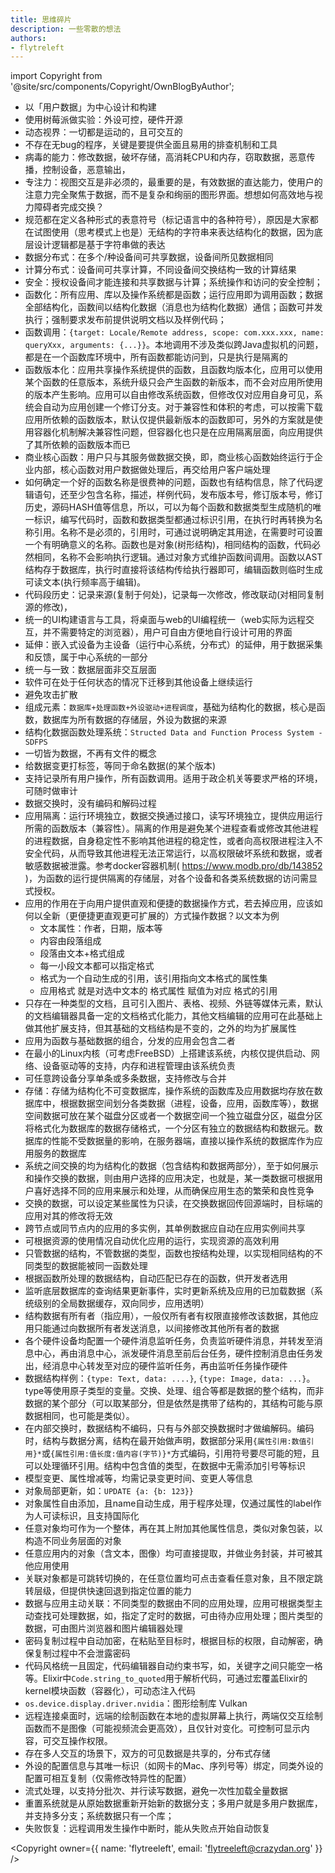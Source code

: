 ```yaml
---
title: 思维碎片
description: 一些零散的想法
authors:
- flytreleft
---
```


import Copyright from '@site/src/components/Copyright/OwnBlogByAuthor';


- 以「用户数据」为中心设计和构建
- 使用树莓派做实验：外设可控，硬件开源
- 动态视界：一切都是运动的，且可交互的
- 不存在无bug的程序，关键是要提供全面且易用的排查机制和工具
- 病毒的能力：修改数据，破坏存储，高消耗CPU和内存，窃取数据，恶意传播，控制设备，恶意输出，
- 专注力：视图交互是非必须的，最重要的是，有效数据的直达能力，使用户的注意力完全聚焦于数据，而不是复杂和绚丽的图形界面。想想如何高效地与视力障碍者完成交换？
- 规范都在定义各种形式的表意符号（标记语言中的各种符号），原因是大家都在试图使用（思考模式上也是）无结构的字符串来表达结构化的数据，因为底层设计逻辑都是基于字符串做的表达
- 数据分布式：在多个/种设备间可共享数据，设备间所见数据相同
- 计算分布式：设备间可共享计算，不同设备间交换结构一致的计算结果
- 安全：授权设备间才能连接和共享数据与计算；系统操作和访问的安全控制；
- 函数化：所有应用、库以及操作系统都是函数；运行应用即为调用函数；数据全部结构化，函数间以结构化数据（消息也为结构化数据）通信；函数可并发执行；强制要求发布前提供说明文档以及样例代码；
- 函数调用：`{target: Locale/Remote address, scope: com.xxx.xxx, name: queryXxx, arguments: {...}}`。本地调用不涉及类似跨Java虚拟机的问题，都是在一个函数库环境中，所有函数都能访问到，只是执行是隔离的
- 函数版本化：应用共享操作系统提供的函数，且函数均版本化，应用可以使用某个函数的任意版本，系统升级只会产生函数的新版本，而不会对应用所使用的版本产生影响。应用可以自由修改系统函数，但修改仅对应用自身可见，系统会自动为应用创建一个修订分支。对于兼容性和体积的考虑，可以按需下载应用所依赖的函数版本，默认仅提供最新版本的函数即可，另外的方案就是使用容器化机制解决兼容性问题，但容器化也只是在应用隔离层面，向应用提供了其所依赖的函数版本而已
- 商业核心函数：用户只与其服务做数据交换，即，商业核心函数始终运行于企业内部，核心函数对用户数据做处理后，再交给用户客户端处理
- 如何确定一个好的函数名称是很费神的问题，函数也有结构信息，除了代码逻辑语句，还至少包含名称，描述，样例代码，发布版本号，修订版本号，修订历史，源码HASH值等信息，所以，可以为每个函数和数据类型生成随机的唯一标识，编写代码时，函数和数据类型都通过标识引用，在执行时再转换为名称引用。名称不是必须的，引用时，可通过说明确定其用途，在需要时可设置一个有明确意义的名称。函数也是对象(树形结构)，相同结构的函数，代码必然相同，名称不会影响执行逻辑。通过对象方式维护函数间调用。函数以AST结构存于数据库，执行时直接将该结构传给执行器即可，编辑函数则临时生成可读文本(执行频率高于编辑)。
- 代码段历史：记录来源(复制于何处)，记录每一次修改，修改联动(对相同复制源的修改)，
- 统一的UI构建语言与工具，将桌面与web的UI编程统一（web实际为远程交互，并不需要特定的浏览器），用户可自由方便地自行设计可用的界面
- 延伸：嵌入式设备为主设备（运行中心系统，分布式）的延伸，用于数据采集和反馈，属于中心系统的一部分
- 统一与一致：数据层面非交互层面
- 软件可在处于任何状态的情况下迁移到其他设备上继续运行
- 避免攻击扩散
- 组成元素：`数据库+处理函数+外设驱动+进程调度`，基础为结构化的数据，核心是函数，数据库为所有数据的存储层，外设为数据的来源
- 结构化数据函数处理系统：`Structed Data and Function Process System - SDFPS`
- 一切皆为数据，不再有文件的概念
- 给数据变更打标签，等同于命名数据(的某个版本)
- 支持记录所有用户操作，所有函数调用。适用于政企机关等要求严格的环境，可随时做审计
- 数据交换时，没有编码和解码过程
- 应用隔离：运行环境独立，数据交换通过接口，读写环境独立，提供应用运行所需的函数版本（兼容性）。隔离的作用是避免某个进程查看或修改其他进程的进程数据，自身稳定性不影响其他进程的稳定性，或者向高权限进程注入不安全代码，从而导致其他进程无法正常运行，以高权限破坏系统和数据，或者敏感数据被泄露。参考docker容器机制( https://www.modb.pro/db/143852 )，为函数的运行提供隔离的存储层，对各个设备和各类系统数据的访问需显式授权。
- 应用的作用在于向用户提供直观和便捷的数据操作方式，若去掉应用，应该如何以全新（更便捷更直观更可扩展的）方式操作数据？以文本为例
  - 文本属性：作者，日期，版本等
  - 内容由段落组成
  - 段落由文本+格式组成
  - 每一小段文本都可以指定格式
  - 格式为一个自动生成的引用，该引用指向文本格式的属性集
  - 应用格式 就是对选中文本的 格式属性 赋值为对应 格式的引用
- 只存在一种类型的文档，且可引入图片、表格、视频、外链等媒体元素，默认的文档编辑器具备一定的文档格式化能力，其他文档编辑的应用可在此基础上做其他扩展支持，但其基础的文档结构是不变的，之外的均为扩展属性
- 应用为函数与基础数据的组合，分发的应用会包含二者
- 在最小的Linux内核（可考虑FreeBSD）上搭建该系统，内核仅提供启动、网络、设备驱动等的支持，内存和进程管理由该系统负责
- 可任意跨设备分享单条或多条数据，支持修改与合并
- 存储：存储为结构化不可变数据库，操作系统的函数库及应用数据均存放在数据库中，根据数据空间划分各类数据（进程，设备，应用，函数库等），数据空间数据可放在某个磁盘分区或者一个数据空间一个独立磁盘分区，磁盘分区将格式化为数据库的数据存储格式，一个分区有独立的数据结构和数据元。数据库的性能不受数据量的影响，在服务器端，直接以操作系统的数据库作为应用服务的数据库
- 系统之间交换的均为结构化的数据（包含结构和数据两部分），至于如何展示和操作交换的数据，则由用户选择的应用决定，也就是，某一类数据可根据用户喜好选择不同的应用来展示和处理，从而确保应用生态的繁荣和良性竞争
- 交换的数据，可以设定某些属性为只读，在交换数据回传回源端时，目标端的应用对其的修改将无效
- 跨节点或同节点内的应用的多实例，其单例数据应自动在应用实例间共享
- 可根据资源的使用情况自动优化应用的运行，实现资源的高效利用
- 只管数据的结构，不管数据的类型，函数也按结构处理，以实现相同结构的不同类型的数据能被同一函数处理
- 根据函数所处理的数据结构，自动匹配已存在的函数，供开发者选用
- 监听底层数据库的查询结果更新事件，实时更新系统及应用的已加载数据（系统级别的全局数据缓存，双向同步，应用透明）
- 结构数据有所有者（指应用），一般仅所有者有权限直接修改该数据，其他应用只能通过向数据所有者发送消息，以间接修改其他所有者的数据
- 各个硬件设备均配置一个硬件消息监听任务，负责监听硬件消息，并转发至消息中心，再由消息中心，派发硬件消息至前后台任务，硬件控制消息由任务发出，经消息中心转发至对应的硬件监听任务，再由监听任务操作硬件
- 数据结构样例：`{type: Text, data: ....}`, `{type: Image, data: ...}`。type等使用原子类型的变量。交换、处理、组合等都是数据的整个结构，而非数据的某个部分（可以取某部分，但是依然是携带了结构的，其结构可能与原数据相同，也可能是类似）。
- 在内部交换时，数据结构不编码，只有与外部交换数据时才做编解码。编码时，结构与数据分离，结构在最开始做声明，数据部分采用`{属性引用:数值引用}*`或`{属性引用:值长度:值内容(字节)}*`方式编码，引用符号要尽可能的短，且可以处理循环引用。结构中包含值的类型，在数据中无需添加引号等标识
- 模型变更、属性增减等，均需记录变更时间、变更人等信息
- 对象局部更新，如：`UPDATE {a: {b: 123}}`
- 对象属性自由添加，且name自动生成，用于程序处理，仅通过属性的label作为人可读标识，且支持国际化
- 任意对象均可作为一个整体，再在其上附加其他属性信息，类似对象包装，以构造不同业务层面的对象
- 任意应用内的对象（含文本，图像）均可直接提取，并做业务封装，并可被其他应用使用
- 关联对象都是可跳转切换的，在任意位置均可点击查看任意对象，且不限定跳转层级，但提供快速回退到指定位置的能力
- 数据与应用主动关联：不同类型的数据由不同的应用处理，应用可根据类型主动查找可处理数据，如，指定了定时的数据，可由待办应用处理；图片类型的数据，可由图片浏览器和图片编辑器处理
- 密码复制过程中自动加密，在粘贴至目标时，根据目标的权限，自动解密，确保复制过程中不会泄露密码
- 代码风格统一且固定，代码编辑器自动约束书写，如，关键字之间只能空一格等。Elixir中`Code.string_to_quoted`用于解析代码，可通过宏覆盖Elixir的kernel模块函数（容器化），可动态注入代码
- `os.device.display.driver.nvidia`：图形绘制库 Vulkan
- 远程连接桌面时，远端的绘制函数在本地的虚拟屏幕上执行，两端仅交互绘制函数而不是图像（可能视频流会更高效），且仅针对变化。可控制可显示内容，可交互操作权限。
- 存在多人交互的场景下，双方的可见数据是共享的，分布式存储
- 外设的配置信息与其唯一标识（如网卡的Mac、序列号等）绑定，同类外设的配置可相互复制（仅需修改特异性的配置）
- 流式处理，以支持分批次、并行读写数据，避免一次性加载全量数据
- 重置系统就是从原始数据重新开始新的数据分支；多用户就是多用户数据库，并支持多分支；系统数据只有一个库；
- 失败恢复：远程调用发生操作中断时，能从失败点开始自动恢复




<Copyright
  owner={{
    name: 'flytreeleft', email: 'flytreeleft@crazydan.org'
  }}
/>
